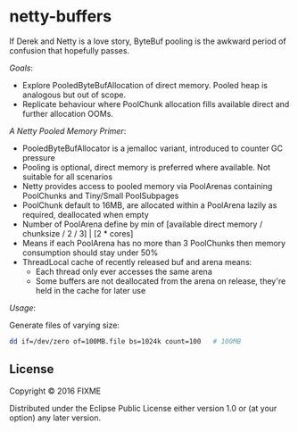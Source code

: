 # netty-buffers

If Derek and Netty is a love story, ByteBuf pooling is the awkward period of confusion that hopefully passes.

*Goals*:

* Explore PooledByteBufAllocation of direct memory. Pooled heap is analogous but out of scope.
* Replicate behaviour where PoolChunk allocation fills available direct and further allocation OOMs.

*A Netty Pooled Memory Primer*:

* PooledByteBufAllocator is a jemalloc variant, introduced to counter GC pressure
* Pooling is optional, direct memory is preferred where available. Not suitable for all scenarios
* Netty provides access to pooled memory via PoolArenas containing PoolChunks and Tiny/Small PoolSubpages
* PoolChunk default to 16MB, are allocated within a PoolArena lazily as required, deallocated when empty
* Number of PoolArena define by min of [available direct memory / chunksize / 2 / 3] | [2 \* cores]
* Means if each PoolArena has no more than 3 PoolChunks then memory consumption should stay under 50% 
* ThreadLocal cache of recently released buf and arena means:
  * Each thread only ever accesses the same arena
  * Some buffers are not deallocated from the arena on release, they're held in the cache for later use 

*Usage*:

Generate files of varying size:

```bash
dd if=/dev/zero of=100MB.file bs=1024k count=100   # 100MB
```

## License

Copyright © 2016 FIXME

Distributed under the Eclipse Public License either version 1.0 or (at
your option) any later version.
